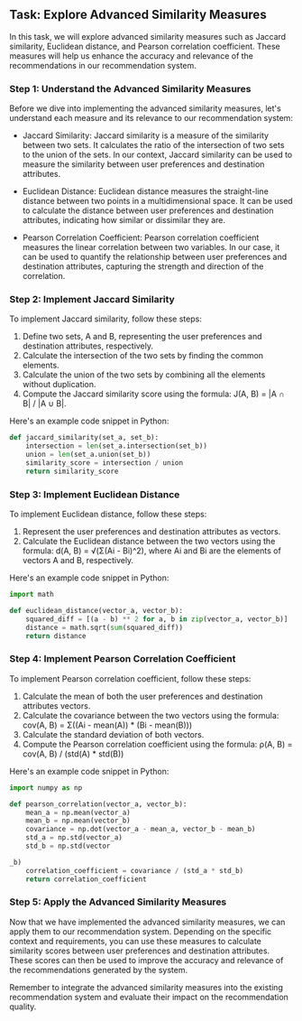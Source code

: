 
## Task: Explore Advanced Similarity Measures

In this task, we will explore advanced similarity measures such as Jaccard similarity, Euclidean distance, and Pearson correlation coefficient. These measures will help us enhance the accuracy and relevance of the recommendations in our recommendation system.

### Step 1: Understand the Advanced Similarity Measures

Before we dive into implementing the advanced similarity measures, let's understand each measure and its relevance to our recommendation system:

- Jaccard Similarity: Jaccard similarity is a measure of the similarity between two sets. It calculates the ratio of the intersection of two sets to the union of the sets. In our context, Jaccard similarity can be used to measure the similarity between user preferences and destination attributes.

- Euclidean Distance: Euclidean distance measures the straight-line distance between two points in a multidimensional space. It can be used to calculate the distance between user preferences and destination attributes, indicating how similar or dissimilar they are.

- Pearson Correlation Coefficient: Pearson correlation coefficient measures the linear correlation between two variables. In our case, it can be used to quantify the relationship between user preferences and destination attributes, capturing the strength and direction of the correlation.

### Step 2: Implement Jaccard Similarity

To implement Jaccard similarity, follow these steps:

1. Define two sets, A and B, representing the user preferences and destination attributes, respectively.
2. Calculate the intersection of the two sets by finding the common elements.
3. Calculate the union of the two sets by combining all the elements without duplication.
4. Compute the Jaccard similarity score using the formula: J(A, B) = |A ∩ B| / |A ∪ B|.

Here's an example code snippet in Python:

```python
def jaccard_similarity(set_a, set_b):
    intersection = len(set_a.intersection(set_b))
    union = len(set_a.union(set_b))
    similarity_score = intersection / union
    return similarity_score
```

### Step 3: Implement Euclidean Distance

To implement Euclidean distance, follow these steps:

1. Represent the user preferences and destination attributes as vectors.
2. Calculate the Euclidean distance between the two vectors using the formula: d(A, B) = √(Σ(Ai - Bi)^2), where Ai and Bi are the elements of vectors A and B, respectively.

Here's an example code snippet in Python:

```python
import math

def euclidean_distance(vector_a, vector_b):
    squared_diff = [(a - b) ** 2 for a, b in zip(vector_a, vector_b)]
    distance = math.sqrt(sum(squared_diff))
    return distance
```

### Step 4: Implement Pearson Correlation Coefficient

To implement Pearson correlation coefficient, follow these steps:

1. Calculate the mean of both the user preferences and destination attributes vectors.
2. Calculate the covariance between the two vectors using the formula: cov(A, B) = Σ((Ai - mean(A)) * (Bi - mean(B)))
3. Calculate the standard deviation of both vectors.
4. Compute the Pearson correlation coefficient using the formula: ρ(A, B) = cov(A, B) / (std(A) * std(B))

Here's an example code snippet in Python:

```python
import numpy as np

def pearson_correlation(vector_a, vector_b):
    mean_a = np.mean(vector_a)
    mean_b = np.mean(vector_b)
    covariance = np.dot(vector_a - mean_a, vector_b - mean_b)
    std_a = np.std(vector_a)
    std_b = np.std(vector

_b)
    correlation_coefficient = covariance / (std_a * std_b)
    return correlation_coefficient
```

### Step 5: Apply the Advanced Similarity Measures

Now that we have implemented the advanced similarity measures, we can apply them to our recommendation system. Depending on the specific context and requirements, you can use these measures to calculate similarity scores between user preferences and destination attributes. These scores can then be used to improve the accuracy and relevance of the recommendations generated by the system.

Remember to integrate the advanced similarity measures into the existing recommendation system and evaluate their impact on the recommendation quality.
